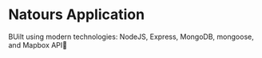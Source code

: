 # Natours Application

BUilt using modern technologies: NodeJS, Express, MongoDB, mongoose, and Mapbox API🤖
